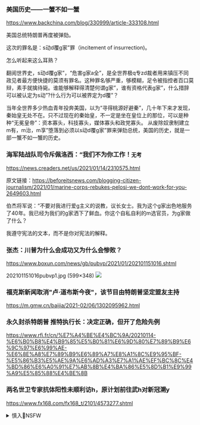 ### 美国历史――一蟹不如一蟹
https://www.backchina.com/blog/330999/article-333108.html

美国总统特朗普再度被弹劾。

这次的罪名是：s动d覆g家”罪（incitement of insurrection)。

怎么听起来这么耳熟？

翻阅世界史，s动d覆g家”，“危害g家a全”，是全世界极q专zd裁者用来镇压不同政见者最方便快捷的莫须有罪名。这种罪名够严重，够模糊，足令被指控者百口莫辩，素手就擒待毙。谁能够解释得清楚何谓g家”，谁有资格代表g家”，什么措辞可以被认定为s动”?什么行为可以被界定为d覆”？

当年全世界多少热血青年投奔美国，以为“寻得桃源好避秦”，几十年下来才发现，秦始皇无处不在。只不过现在的秦始皇，不一定是坐在皇位上的那位，可以是种种“无冕皇帝”：资本寡头，科技寡头，媒体寡头和政党寡头。
从废除奴隶制建立m有，m治，m享”堕落到必须以s动d覆g家”罪来弹劾总统，美国的历史，就是一部一蟹不如一蟹的历史。

### 海军陆战队司令斥佩洛西：“我们不为你工作！`无考`
https://news.creaders.net/us/2021/01/14/2310575.html

原文链接：https://beforeitsnews.com/blogging-citizen-journalism/2021/01/marine-corps-rebukes-pelosi-we-dont-work-for-you-2649603.html

伯杰将军说：“不要对我进行爱g主义的说教，议长女士。我为这个g家出色地服务了40年。我已经为我们的g家洒下了鲜血。你这个自私自利的m选官员，为g家做了什么？

我遵守宪法的文本，而不是你对宪法的解释。

### 张杰：川普为什么会成功又为什么会惨败？
https://www.boxun.com/news/gb/pubvp/2021/01/202101151016.shtml

202101151016pubvp1.jpg (599×348)
<img src="https://www.boxun.com/news/images/2021/01/202101151016pubvp1.jpg">

### 福克斯新闻取消"卢·道布斯今夜"，该节目由特朗普坚定盟友主持
https://m.gmw.cn/baijia/2021-02/06/1302095962.html

### 永久封杀特朗普 推特执行长：决定正确，但开了危险先例
https://www.rfi.fr/cn/%E7%A4%BE%E4%BC%9A/20210114-%E6%B0%B8%E4%B9%85%E5%B0%81%E6%9D%80%E7%89%B9%E6%9C%97%E6%99%AE-%E6%8E%A8%E7%89%B9%E6%89%A7%E8%A1%8C%E9%95%BF-%E5%86%B3%E5%AE%9A%E6%AD%A3%E7%A1%AE%EF%BC%8C%E4%BD%86%E6%A0%91%E7%AB%8B%E4%BA%86%E5%8D%B1%E9%99%A9%E5%85%88%E4%BE%8B

### 两名世卫专家抗体阳性未顺利访h，原计划前往武h对新冠溯y
https://www.fx168.com/fx168_t/2101/4573277.shtml

<details><summary>慎入🔞NSFW</summary>

Not Safe For Work
<img src="https://upload.wikimedia.org/wikipedia/commons/thumb/d/d3/Biohazard_Symbol_Specification.png/210px-Biohazard_Symbol_Specification.png">

<details><summary><b>风险自理Use At Your Own Risk🈲</summary>


</details>
</details>
